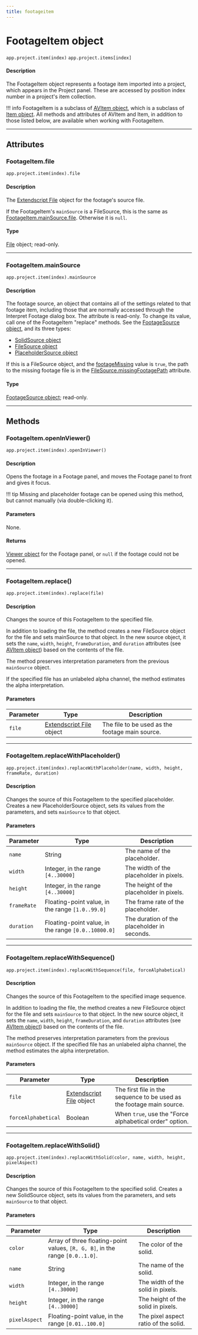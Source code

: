 ```yaml
---
title: footageitem
---
```


# FootageItem object

`app.project.item(index)`
`app.project.items[index]`

#### Description

The FootageItem object represents a footage item imported into a project, which appears in the Project panel. These are accessed by position index number in a project's item collection.

!!! info
    FootageItem is a subclass of [AVItem object](../avitem), which is a subclass of [Item object](../item). All methods and attributes of AVItem and Item, in addition to those listed below, are available when working with FootageItem.

---

## Attributes

### FootageItem.file

`app.project.item(index).file`

#### Description

The [Extendscript File](https://extendscript.docsforadobe.dev/file-system-access/file-object.html) object for the footage's source file.

If the FootageItem's `mainSource` is a FileSource, this is the same as [FootageItem.mainSource.file](../sources/filesource.md#filesourcefile). Otherwise it is `null`.

#### Type

[File](https://extendscript.docsforadobe.dev/file-system-access/file-object.html) object; read-only.

---

### FootageItem.mainSource

`app.project.item(index).mainSource`

#### Description

The footage source, an object that contains all of the settings related to that footage item, including those that are normally accessed through the Interpret Footage dialog box. The attribute is read-only. To change its value, call one of the FootageItem "replace" methods. See the [FootageSource object](../../sources/footagesource), and its three types:

- [SolidSource object](../../sources/solidsource)
- [FileSource object](../../sources/filesource)
- [PlaceholderSource object](../../sources/placeholdersource)

If this is a FileSource object, and the [footageMissing](avitem.md#avitemfootagemissing) value is `true`, the path to the missing footage file is in the [FileSource.missingFootagePath](../sources/filesource.md#filesourcemissingfootagepath) attribute.

#### Type

[FootageSource object](../../sources/footagesource); read-only.

---

## Methods

### FootageItem.openInViewer()

`app.project.item(index).openInViewer()`

#### Description

Opens the footage in a Footage panel, and moves the Footage panel to front and gives it focus.

!!! tip
    Missing and placeholder footage can be opened using this method, but cannot manually (via double-clicking it).

#### Parameters

None.

#### Returns

[Viewer object](../../other/viewer) for the Footage panel, or `null` if the footage could not be opened.

---

### FootageItem.replace()

`app.project.item(index).replace(file)`

#### Description

Changes the source of this FootageItem to the specified file.

In addition to loading the file, the method creates a new FileSource object for the file and sets mainSource to that object. In the new source object, it sets the `name`, `width`, `height`, `frameDuration`, and `duration` attributes (see [AVItem object](../avitem)) based on the contents of the file.

The method preserves interpretation parameters from the previous `mainSource` object.

If the specified file has an unlabeled alpha channel, the method estimates the alpha interpretation.

#### Parameters

| Parameter |                                                 Type                                                  |                   Description                   |
| --------- | ----------------------------------------------------------------------------------------------------- | ----------------------------------------------- |
| `file`    | [Extendscript File](https://extendscript.docsforadobe.dev/file-system-access/file-object.html) object | The file to be used as the footage main source. |

---

### FootageItem.replaceWithPlaceholder()

`app.project.item(index).replaceWithPlaceholder(name, width, height, frameRate, duration)`

#### Description

Changes the source of this FootageItem to the specified placeholder. Creates a new PlaceholderSource object, sets its values from the parameters, and sets `mainSource` to that object.

#### Parameters

|  Parameter  |                        Type                         |                 Description                 |
| ----------- | --------------------------------------------------- | ------------------------------------------- |
| `name`      | String                                              | The name of the placeholder.                |
| `width`     | Integer, in the range `[4..30000]`                  | The width of the placeholder in pixels.     |
| `height`    | Integer, in the range `[4..30000]`                  | The height of the placeholder in pixels.    |
| `frameRate` | Floating-point value, in the range `[1.0..99.0]`    | The frame rate of the placeholder.          |
| `duration`  | Floating-point value, in the range `[0.0..10800.0]` | The duration of the placeholder in seconds. |

---

### FootageItem.replaceWithSequence()

`app.project.item(index).replaceWithSequence(file, forceAlphabetical)`

#### Description

Changes the source of this FootageItem to the specified image sequence.

In addition to loading the file, the method creates a new FileSource object for the file and sets `mainSource` to that object. In the new source object, it sets the `name`, `width`, `height`, `frameDuration`, and `duration` attributes (see [AVItem object](../avitem)) based on the contents of the file.

The method preserves interpretation parameters from the previous `mainSource` object. If the specified file has an unlabeled alpha channel, the method estimates the alpha interpretation.

#### Parameters

|      Parameter      |                                                 Type                                                  |                              Description                              |
| ------------------- | ----------------------------------------------------------------------------------------------------- | --------------------------------------------------------------------- |
| `file`              | [Extendscript File](https://extendscript.docsforadobe.dev/file-system-access/file-object.html) object | The first file in the sequence to be used as the footage main source. |
| `forceAlphabetical` | Boolean                                                                                               | When `true`, use the "Force alphabetical order" option.               |

---

### FootageItem.replaceWithSolid()

`app.project.item(index).replaceWithSolid(color, name, width, height, pixelAspect)`

#### Description

Changes the source of this FootageItem to the specified solid. Creates a new SolidSource object, sets its values from the parameters, and sets `mainSource` to that object.

#### Parameters

|   Parameter   |                                     Type                                      |             Description              |
| ------------- | ----------------------------------------------------------------------------- | ------------------------------------ |
| `color`       | Array of three floating-point values, `[R, G, B]`, in the range `[0.0..1.0]`. | The color of the solid.              |
| `name`        | String                                                                        | The name of the solid.               |
| `width`       | Integer, in the range `[4..30000]`                                            | The width of the solid in pixels.    |
| `height`      | Integer, in the range `[4..30000]`                                            | The height of the solid in pixels.   |
| `pixelAspect` | Floating-point value, in the range `[0.01..100.0]`                            | The pixel aspect ratio of the solid. |
